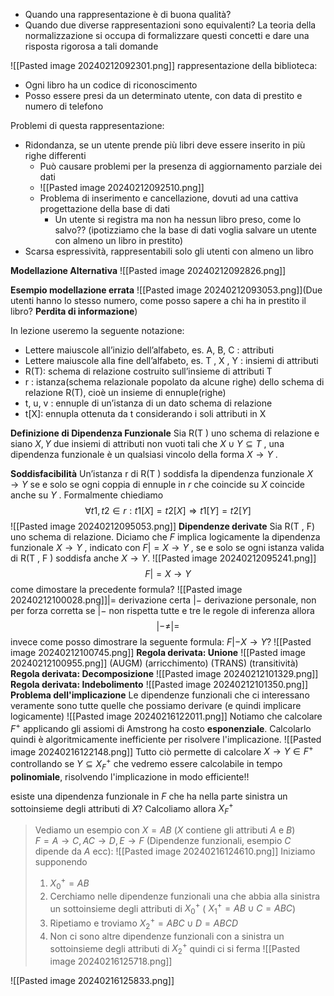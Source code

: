 - Quando una rappresentazione è di buona qualità?
- Quando due diverse rappresentazioni sono equivalenti?
La teoria della normalizzazione si occupa di formalizzare questi concetti e dare una risposta rigorosa a tali domande

![[Pasted image 20240212092301.png]]
rappresentazione della biblioteca:
- Ogni libro ha un codice di riconoscimento
- Posso essere presi da un determinato utente, con data di prestito e numero di telefono 

Problemi di questa rappresentazione:
 - Ridondanza, se un utente prende più libri deve essere inserito in più righe differenti
	 - Può causare problemi per la presenza di aggiornamento parziale dei dati
	 - ![[Pasted image 20240212092510.png]]
	 - Problema di inserimento e cancellazione, dovuti ad una cattiva progettazione della base di dati
		 - Un utente si registra ma non ha nessun libro preso, come lo salvo?? (ipotizziamo che la base di dati voglia salvare un utente con almeno un libro in prestito)
 - Scarsa espressività, rappresentabili solo gli utenti con almeno un libro
 
**Modellazione Alternativa**
![[Pasted image 20240212092826.png]]

**Esempio modellazione errata**
![[Pasted image 20240212093053.png]](Due utenti hanno lo stesso numero, come posso sapere a chi ha in prestito il libro? **Perdita di informazione**)

In lezione useremo la seguente notazione: 
- Lettere maiuscole all’inizio dell’alfabeto, es. A, B, C : attributi 
- Lettere maiuscole alla fine dell’alfabeto, es. T , X , Y : insiemi di attributi 
- R(T): schema di relazione costruito sull’insieme di attributi T 
- r : istanza(schema relazionale popolato da alcune righe) dello schema di relazione R(T), cioè un insieme di ennuple(righe) 
- t, u, v : ennuple di un’istanza di un dato schema di relazione 
- t\[X]: ennupla ottenuta da t considerando i soli attributi in X

**Definizione di Dipendenza Funzionale**
Sia R(T ) uno schema di relazione e siano $X , Y$ due insiemi di attributi non vuoti tali che $X ∪ Y ⊆ T$ , una dipendenza funzionale è un qualsiasi vincolo della forma $X → Y$ .

**Soddisfacibilità**
Un’istanza r di R(T ) soddisfa la dipendenza funzionale $X → Y$ se e solo se ogni coppia di ennuple in $r$ che coincide su $X$ coincide anche su $Y$ . Formalmente chiediamo $$∀t1, t2 ∈ r : t1[X ] = t2[X ] ⇒ t1[Y ] = t2[Y ]$$
![[Pasted image 20240212095053.png]]
**Dipendenze derivate**
Sia R(T , F) uno schema di relazione. Diciamo che $F$ implica logicamente la dipendenza funzionale $X → Y$ , indicato con $F |= X → Y$ , se e solo se ogni istanza valida di R(T , F ) soddisfa anche $X → Y$.
![[Pasted image 20240212095241.png]]
$$F |= X → Y$$ come dimostare la precedente formula?
![[Pasted image 20240212100028.png]]$|=$ derivazione certa
$|-$ derivazione personale, non per forza corretta
se $|-$ non rispetta tutte e tre le regole di inferenza allora
$$|- \neq |=$$
invece come posso dimostrare la seguente formula: $F|- X \rightarrow Y$?
![[Pasted image 20240212100745.png]]
**Regola derivata: Unione**
![[Pasted image 20240212100955.png]]
(AUGM) (arricchimento)
(TRANS) (transitività)
**Regola derivata: Decomposizione**
![[Pasted image 20240212101329.png]]
**Regola derivata: Indebolimento**
![[Pasted image 20240212101350.png]]
**Problema dell'implicazione**
Le dipendenze funzionali che ci interessano veramente sono tutte quelle che possiamo derivare (e quindi implicare logicamente)
![[Pasted image 20240216122011.png]]
Notiamo che calcolare $F^+$ applicando gli assiomi di Amstrong ha costo **esponenziale**.
Calcolarlo quindi è algoritmicamente inefficiente per risolvere l'implicazione.
![[Pasted image 20240216122148.png]]
Tutto ciò permette di calcolare $X \rightarrow Y \in F^+$ controllando se $Y \subseteq X^+_F$ che vedremo essere calcolabile in tempo **polinomiale**, risolvendo l'implicazione in modo efficiente!!

esiste una dipendenza funzionale in $F$ che ha nella parte sinistra un sottoinsieme degli attributi di $X$? Calcoliamo allora $X^+_F$
> Vediamo un esempio con 
> $X = AB$     ($X$ contiene gli attributi $A$ e $B$)  
> $F = {A → C , AC → D, E → F }$    (Dipendenze funzionali, esempio $C$ dipende da $A$ ecc):
>![[Pasted image 20240216124610.png]]
> Iniziamo supponendo
> 1. $X^+_0 = AB$
> 2. Cerchiamo nelle dipendenze funzionali una che abbia alla sinistra un sottoinsieme degli attributi di $X^+_0$ ( $X^+_1 = AB \cup C = ABC$)
> 3. Ripetiamo e troviamo  $X^+_2 = ABC \cup D= ABCD$ 
> 4. Non ci sono altre dipendenze funzionali con a sinistra un sottoinsieme degli attributi di $X^+_2$ quindi ci si ferma
> ![[Pasted image 20240216125718.png]]

![[Pasted image 20240216125833.png]]


